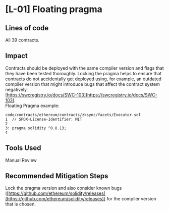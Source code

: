 # [L-01] Floating pragma
## Lines of code
All 39 contracts.
## Impact
Contracts should be deployed with the same compiler version and flags that they have been tested thoroughly. Locking the pragma helps to ensure that contracts do not accidentally get deployed using, for example, an outdated compiler version that might introduce bugs that affect the contract system negatively.       
[https://swcregistry.io/docs/SWC-103](https://swcregistry.io/docs/SWC-103).      
Floating Pragma example:
````solidity
code/contracts/ethereum/contracts/zksync/facets/Executor.sol
1  // SPDX-License-Identifier: MIT
2  
3: pragma solidity ^0.8.13;
4
````
## Tools Used
Manual Review
## Recommended Mitigation Steps
Lock the pragma version and also consider known bugs ([https://github.com/ethereum/solidity/releases](https://github.com/ethereum/solidity/releases)) for the compiler version that is chosen.